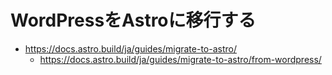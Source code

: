 # WordPressをAstroに移行する

- https://docs.astro.build/ja/guides/migrate-to-astro/
  - https://docs.astro.build/ja/guides/migrate-to-astro/from-wordpress/

